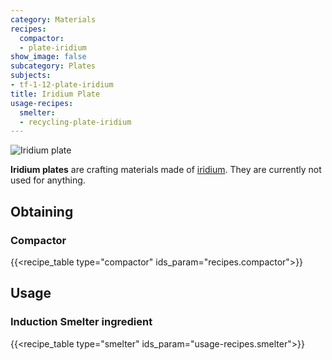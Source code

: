 ```yaml
---
category: Materials
recipes:
  compactor:
  - plate-iridium
show_image: false
subcategory: Plates
subjects:
- tf-1-12-plate-iridium
title: Iridium Plate
usage-recipes:
  smelter:
  - recycling-plate-iridium
---
```


![Iridium plate](/images/docs/1.12/thermal-foundation/plate-iridium.png)


**Iridium plates** are crafting materials made of
[iridium](../iridium-ingot/). They are currently not used for anything.


Obtaining
---------

### Compactor
{{<recipe_table type="compactor" ids_param="recipes.compactor">}}


Usage
-----

### Induction Smelter ingredient
{{<recipe_table type="smelter" ids_param="usage-recipes.smelter">}}
